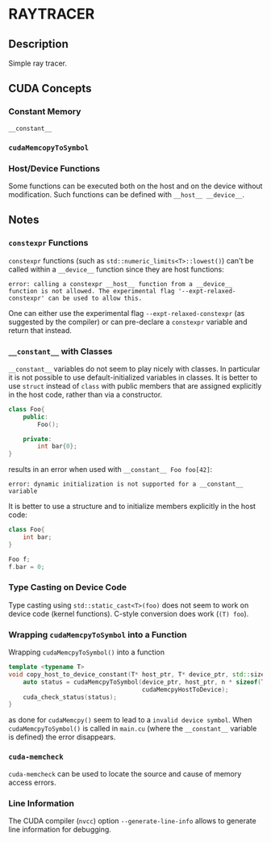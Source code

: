 # RAYTRACER

## Description

Simple ray tracer.

## CUDA Concepts

### Constant Memory

`__constant__`

### `cudaMemcopyToSymbol`

### Host/Device Functions

Some functions can be executed both on the host and on the device without modification. Such functions can be defined with `__host__ __device__`.

## Notes

### `constexpr` Functions

`constexpr` functions (such as `std::numeric_limits<T>::lowest()`) can't be called within a `__device__` function since they are host functions:

```text
error: calling a constexpr __host__ function from a __device__ function is not allowed. The experimental flag '--expt-relaxed-constexpr' can be used to allow this.
```

One can either use the experimental flag `--expt-relaxed-constexpr` (as suggested by the compiler) or can pre-declare a `constexpr` variable and return that instead.

### `__constant__` with Classes

`__constant__` variables do not seem to play nicely with classes. In particular it is not possible to use default-initialized variables in classes. It is better to use `struct` instead of `class` with public members that are assigned explicitly in the host code, rather than via a constructor.

```cpp
class Foo{
    public:
        Foo();

    private:
        int bar{0};
}
```

results in an error when used with `__constant__ Foo foo[42]`:

```text
error: dynamic initialization is not supported for a __constant__ variable
```

It is better to use a structure and to initialize members explicitly in the host code:

```cpp
class Foo{
    int bar;
}

Foo f;
f.bar = 0;
```

### Type Casting on Device Code

Type casting using `std::static_cast<T>(foo)` does not seem to work on device code (kernel functions). C-style conversion does work (`(T) foo`).

### Wrapping `cudaMemcpyToSymbol` into a Function

Wrapping `cudaMemcpyToSymbol()` into a function

```cpp
template <typename T>
void copy_host_to_device_constant(T* host_ptr, T* device_ptr, std::size_t n) {
    auto status = cudaMemcpyToSymbol(device_ptr, host_ptr, n * sizeof(T), 0,
                                     cudaMemcpyHostToDevice);
    cuda_check_status(status);
}
```

as done for `cudaMemcpy()` seem to lead to a `invalid device symbol`. When `cudaMemcpyToSymbol()` is called in `main.cu` (where the `__constant__` variable is defined) the error disappears.

### `cuda-memcheck`

`cuda-memcheck` can be used to locate the source and cause of memory access errors.

### Line Information

The CUDA compiler (`nvcc`) option `--generate-line-info` allows to generate line information for debugging.
